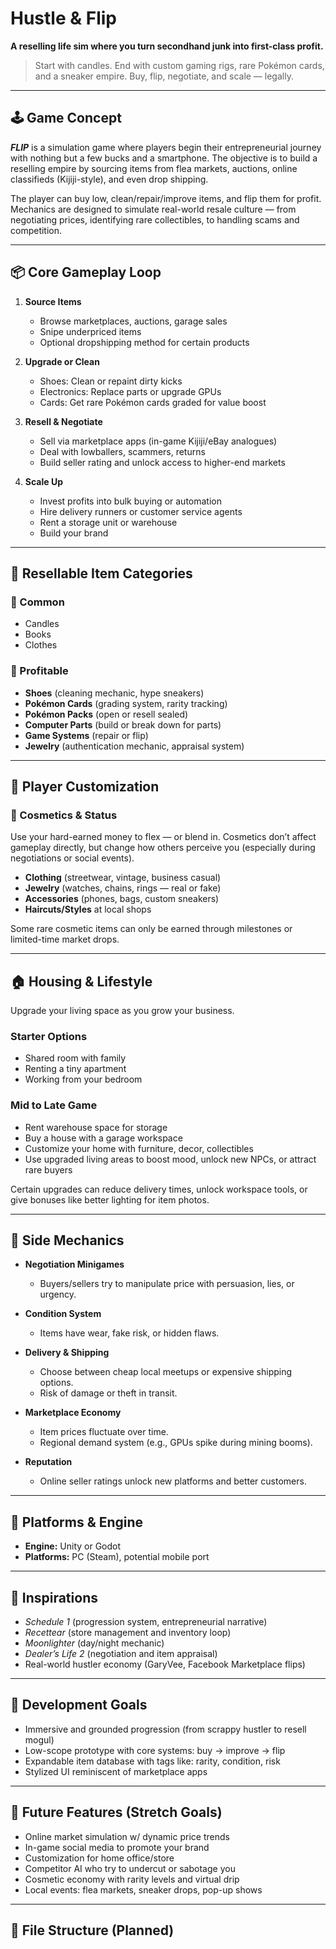 # Hustle & Flip

**A reselling life sim where you turn secondhand junk into first-class profit.**

> Start with candles. End with custom gaming rigs, rare Pokémon cards, and a sneaker empire. Buy, flip, negotiate, and scale — legally.

---

## 🕹️ Game Concept

**$FLIP$** is a simulation game where players begin their entrepreneurial journey with nothing but a few bucks and a smartphone. The objective is to build a reselling empire by sourcing items from flea markets, auctions, online classifieds (Kijiji-style), and even drop shipping.

The player can buy low, clean/repair/improve items, and flip them for profit. Mechanics are designed to simulate real-world resale culture — from negotiating prices, identifying rare collectibles, to handling scams and competition.

---

## 📦 Core Gameplay Loop

1. **Source Items**
   - Browse marketplaces, auctions, garage sales
   - Snipe underpriced items
   - Optional dropshipping method for certain products

2. **Upgrade or Clean**
   - Shoes: Clean or repaint dirty kicks
   - Electronics: Replace parts or upgrade GPUs
   - Cards: Get rare Pokémon cards graded for value boost

3. **Resell & Negotiate**
   - Sell via marketplace apps (in-game Kijiji/eBay analogues)
   - Deal with lowballers, scammers, returns
   - Build seller rating and unlock access to higher-end markets

4. **Scale Up**
   - Invest profits into bulk buying or automation
   - Hire delivery runners or customer service agents
   - Rent a storage unit or warehouse
   - Build your brand

---

## 🛒 Resellable Item Categories

### 🔹 Common
- Candles
- Books
- Clothes

### 🔸 Profitable
- **Shoes** (cleaning mechanic, hype sneakers)
- **Pokémon Cards** (grading system, rarity tracking)
- **Pokémon Packs** (open or resell sealed)
- **Computer Parts** (build or break down for parts)
- **Game Systems** (repair or flip)
- **Jewelry** (authentication mechanic, appraisal system)

---

## 🧍 Player Customization

### 🧢 Cosmetics & Status

Use your hard-earned money to flex — or blend in. Cosmetics don’t affect gameplay directly, but change how others perceive you (especially during negotiations or social events).

- **Clothing** (streetwear, vintage, business casual)
- **Jewelry** (watches, chains, rings — real or fake)
- **Accessories** (phones, bags, custom sneakers)
- **Haircuts/Styles** at local shops

Some rare cosmetic items can only be earned through milestones or limited-time market drops.

---

## 🏠 Housing & Lifestyle

Upgrade your living space as you grow your business.

### Starter Options
- Shared room with family
- Renting a tiny apartment
- Working from your bedroom

### Mid to Late Game
- Rent warehouse space for storage
- Buy a house with a garage workspace
- Customize your home with furniture, decor, collectibles
- Use upgraded living areas to boost mood, unlock new NPCs, or attract rare buyers

Certain upgrades can reduce delivery times, unlock workspace tools, or give bonuses like better lighting for item photos.

---

## 💼 Side Mechanics

- **Negotiation Minigames**
  - Buyers/sellers try to manipulate price with persuasion, lies, or urgency.
  
- **Condition System**
  - Items have wear, fake risk, or hidden flaws.
  
- **Delivery & Shipping**
  - Choose between cheap local meetups or expensive shipping options.
  - Risk of damage or theft in transit.

- **Marketplace Economy**
  - Item prices fluctuate over time.
  - Regional demand system (e.g., GPUs spike during mining booms).

- **Reputation**
  - Online seller ratings unlock new platforms and better customers.

---

## 🔧 Platforms & Engine

- **Engine:** Unity or Godot
- **Platforms:** PC (Steam), potential mobile port

---

## 🎯 Inspirations

- *Schedule 1* (progression system, entrepreneurial narrative)
- *Recettear* (store management and inventory loop)
- *Moonlighter* (day/night mechanic)
- *Dealer’s Life 2* (negotiation and item appraisal)
- Real-world hustler economy (GaryVee, Facebook Marketplace flips)

---

## 📌 Development Goals

- Immersive and grounded progression (from scrappy hustler to resell mogul)
- Low-scope prototype with core systems: buy → improve → flip
- Expandable item database with tags like: rarity, condition, risk
- Stylized UI reminiscent of marketplace apps

---

## 🚧 Future Features (Stretch Goals)

- Online market simulation w/ dynamic price trends
- In-game social media to promote your brand
- Customization for home office/store
- Competitor AI who try to undercut or sabotage you
- Cosmetic economy with rarity levels and virtual drip
- Local events: flea markets, sneaker drops, pop-up shows

---

## 📁 File Structure (Planned)

